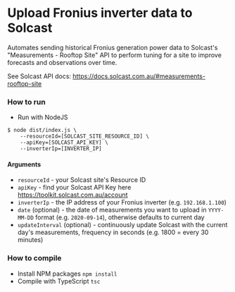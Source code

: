 # Upload Fronius inverter data to Solcast
Automates sending historical Fronius generation power data to Solcast's "Measurements - Rooftop Site" API to perform tuning for a site to improve forecasts and observations over time.

See Solcast API docs: https://docs.solcast.com.au/#measurements-rooftop-site


### How to run
- Run with NodeJS

```
$ node dist/index.js \
    --resourceId=[SOLCAST_SITE_RESOURCE_ID] \
    --apiKey=[SOLCAST_API_KEY] \
    --inverterIp=[INVERTER_IP]
```

#### Arguments
- `resourceId` - your Solcast site's Resource ID
- `apiKey` - find your Solcast API Key here https://toolkit.solcast.com.au/account
- `inverterIp` - the IP address of your Fronius inverter (e.g. `192.168.1.100`)
- `date` (optional) - the date of measurements you want to upload in `YYYY-MM-DD` format (e.g. `2020-09-14`), otherwise defaults to current day
- `updateInterval` (optional) - continuously update Solcast with the current day's measurements, frequency in seconds (e.g. 1800 = every 30 minutes)


### How to compile
- Install NPM packages `npm install`
- Compile with TypeScript `tsc`